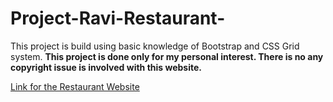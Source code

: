 # Project-Ravi-Restaurant-


This project is build using basic knowledge of Bootstrap and CSS Grid system. <b>This project is done only for my personal interest. There is no any copyright issue is involved with this website.</b> 

<a href="https://chirag-ahir.github.io/Project-Ravi-Restaurant-/">Link for the Restaurant Website</a>
